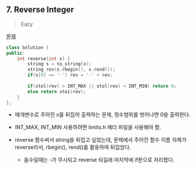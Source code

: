 ## 7. Reverse Integer

> Eazy

[문제](https://leetcode.com/problems/reverse-integer/)



```c++
class Solution {
public:
    int reverse(int x) {
        string s = to_string(x);
        string rev(s.rbegin(), s.rend());
        if(s[0] == '-') rev = '-' + rev;
        
        if(stol(rev) > INT_MAX || stol(rev) < INT_MIN) return 0;
        else return stoi(rev);
    }
};
```

- 매개변수로 주어진 x를 뒤집어 출력하는 문제, 정수범위를 벗어나면 0을 출력한다.

- INT_MAX, INT_MIN 사용하려면 limits.h 헤더 파일을 사용해야 함.
- reverse 함수써서 string을 뒤집고 싶었는데, 문제에서 주어진 함수 이름 자체가 reverse라서, rbegin(), rend()를 활용하여 뒤집었다.
  - 음수일때는 -가 무시되고 reverse 되길래 마지막에 if문으로 처리했다.
